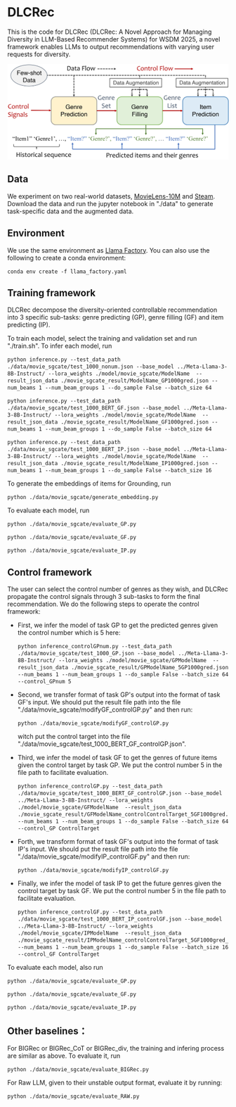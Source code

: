 # DLCRec

This is the code for DLCRec (DLCRec: A Novel Approach for Managing Diversity in LLM-Based Recommender Systems) for WSDM 2025, a novel framework enables LLMs to output recommendations with varying user requests for diversity.

![FIg1](./figures/framework.png "Framework")

## Data
We experiment on two real-world datasets, [MovieLens-10M](https://grouplens.org/datasets/movielens/10m/) and [Steam](https://github.com/kang205/SASRec). Download the data and run the jupyter notebook in "./data" to generate task-specific data and the augmented data. 

## Environment

We use the same environment as [Llama Factory](https://github.com/hiyouga/LLaMA-Factory). You can also use the following to create a conda environment:

```
conda env create -f llama_factory.yaml
```



## Training framework

DLCRec decompose the diversity-oriented controllable recommendation into 3 specific sub-tasks: genre predicting (GP), genre filling (GF) and item predicting (IP). 

To train each model, select the training and validation set and run "./train.sh".
To infer each model, run
```
python inference.py --test_data_path ./data/movie_sgcate/test_1000_nonum.json --base_model ../Meta-Llama-3-8B-Instruct/ --lora_weights ./model/movie_sgcate/ModelName  --result_json_data ./movie_sgcate_result/ModelName_GP1000gred.json --num_beams 1 --num_beam_groups 1 --do_sample False --batch_size 64
```
```
python inference.py --test_data_path ./data/movie_sgcate/test_1000_BERT_GF.json --base_model ../Meta-Llama-3-8B-Instruct/ --lora_weights ./model/movie_sgcate/ModelName  --result_json_data ./movie_sgcate_result/ModelName_GF1000gred.json --num_beams 1 --num_beam_groups 1 --do_sample False --batch_size 64
```
```
python inference.py --test_data_path ./data/movie_sgcate/test_1000_BERT_IP.json --base_model ../Meta-Llama-3-8B-Instruct/ --lora_weights ./model/movie_sgcate/ModelName  --result_json_data ./movie_sgcate_result/ModelName_IP1000gred.json --num_beams 1 --num_beam_groups 1 --do_sample False --batch_size 16
```
To generate the embeddings of items for Grounding, run
```
python ./data/movie_sgcate/generate_embedding.py
```
To evaluate each model, run
```
python ./data/movie_sgcate/evaluate_GP.py
```
```
python ./data/movie_sgcate/evaluate_GF.py
```
```
python ./data/movie_sgcate/evaluate_IP.py
```
## Control framework
The user can select the control number of genres as they wish, and DLCRec propagate the control signals through 3 sub-tasks to form the final recommendation. We do the following steps to operate the control framework:
+ First, we infer the model of task GP to get the predicted genres given the control number which is 5 here:
    ```
    python inference_controlGPnum.py --test_data_path ./data/movie_sgcate/test_1000_GP.json --base_model ../Meta-Llama-3-8B-Instruct/ --lora_weights ./model/movie_sgcate/GPModelName  --result_json_data ./movie_sgcate_result/GPModelName_5GP1000gred.json --num_beams 1 --num_beam_groups 1 --do_sample False --batch_size 64 --control_GPnum 5
    ```
+ Second, we transfer format of task GP's output into the format of task GF's input. We should put the result file path into the file "./data/movie_sgcate/modifyGF_controlGP.py" and then run:
    ```
    python ./data/movie_sgcate/modifyGF_controlGP.py
    ```
    witch put the control target into the file "./data/movie_sgcate/test_1000_BERT_GF_controlGP.json".

+ Third, we infer the model of task GF to get the genres of future items given the control target by task GP. We put the control number 5 in the file path to facilitate evaluation.
    ```
    python inference_controlGP.py --test_data_path ./data/movie_sgcate/test_1000_BERT_GF_controlGP.json --base_model ../Meta-Llama-3-8B-Instruct/ --lora_weights ./model/movie_sgcate/GFModelName  --result_json_data ./movie_sgcate_result/GFModelName_controlControlTarget_5GF1000gred.json --num_beams 1 --num_beam_groups 1 --do_sample False --batch_size 64 --control_GP ControlTarget
    ```
+ Forth, we transform format of task GF's output into the format of task IP's input. We should put the result file path into the file "./data/movie_sgcate/modifyIP_controlGF.py" and then run:
    ```
    python ./data/movie_sgcate/modifyIP_controlGF.py
    ```
+ Finally, we infer the model of task IP to get the future genres given the control target by task GF. We put the control number 5 in the file path to facilitate evaluation.
    ```
    python inference_controlGF.py --test_data_path ./data/movie_sgcate/test_1000_BERT_IP_controlGF.json --base_model ../Meta-Llama-3-8B-Instruct/ --lora_weights ./model/movie_sgcate/IPModelName  --result_json_data ./movie_sgcate_result/IPModelName_controlControlTarget_5GF1000gred_IP1000gred.json --num_beams 1 --num_beam_groups 1 --do_sample False --batch_size 16 --control_GF ControlTarget
    ```

To evaluate each model, also run
```
python ./data/movie_sgcate/evaluate_GP.py
```
```
python ./data/movie_sgcate/evaluate_GF.py
```
```
python ./data/movie_sgcate/evaluate_IP.py
```

## Other baselines：
For BIGRec or BIGRec_CoT or BIGRec_div, the training and infering process are similar as above. To evaluate it, run
```
python ./data/movie_sgcate/evaluate_BIGRec.py
```
For Raw LLM, given to their unstable output format, evaluate it by running:
```
python ./data/movie_sgcate/evaluate_RAW.py
```